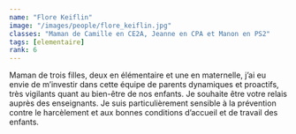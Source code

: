 ```yaml
---
name: "Flore Keiflin"
image: "/images/people/flore_keiflin.jpg"
classes: "Maman de Camille en CE2A, Jeanne en CPA et Manon en PS2"
tags: [elementaire]
rank: 6
---
```


Maman de trois filles, deux en élémentaire et une en maternelle, j’ai eu envie de m’investir dans cette équipe de parents dynamiques et proactifs,  très vigilants quant au bien-être de nos enfants. Je souhaite être votre relais auprès des enseignants. Je suis particulièrement sensible à la prévention contre le harcèlement et aux bonnes conditions d’accueil et de travail des enfants.